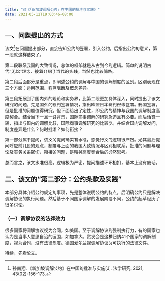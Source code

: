 ```yaml
---
title: "读《「新加坡调解公约」在中国的批准与实施》"
date: 2021-05-12T19:03:46+08:00
---
```


## 一、问题提出的方式

该文[^1]在问题提出部分，直接告知公约的签署，引入公约。后指出公约的意义，第一段就这样结束了。

第二段联系我国的大致情况，总体的框架就是从古到今的逻辑。简单的说明古代“无讼”理念，接着介绍了当代的实践，当然也比较简略。

第二段后面部分是重点，即阐述公约的调解与中国的调解制度的区别。区别表现在三个方面：适用范围、程序阻断及概念差异。

第三段拓展到了国内外的理论和实务界，比第二段更加具体深入，同时提出了该文研究的问题。先是国外的谈判签署情况，指出欧盟日本谈判但未签署。我国签署，但是批准的问题值得研究。但下面给出了定性，即公约的精神与我国的调解制度高度契合。结合当下一旦一路背景，国际商事调解的研究急迫且有必要。而后话锋一转，指出与国内的调解比较，国际商事调解研究的比较少。并结合国内调解发问，制度差异是什么？何时批准？如何衔接？

第一部分属于提问，该文的提问确实有水准，感觉行文的逻辑很严密。尤其最后提问呼应前几段的观点，制度与上面的我国大致情况与区别相联系，批准的问题与理论及实务关系密切，衔接的问题，是精神高度契合后的必然思考。

总而言之，该文水准很高。逻辑极为严密，提问描述环环相扣，基本上没有废话。

## 二、该文的“第二部分：公约条款及实践”

本部分具体介绍公约规定的事项，先是整体说明公约的特点，后明确公约只是解决调解协议的执行问题。然后基于不同国家调解的发展阶段不同，公约的起草经历了很多讨论。

### （一）调解协议的法律效力

很多国家将调解协议视为合同，如美国。至于调解协议的强制执行力，有的国家也认为是当事人意思自治的范围，如加拿大。贸发会是这样归纳41个国家的调解制度，视为合同、没有法律制度。德国爱尔兰视调解协议为可执行的法律文件。

待续，先看论文。

[^1]:孙南翔. 《新加坡调解公约》在中国的批准与实施[J]. 法学研究, 2021, 43(02): 156–173.